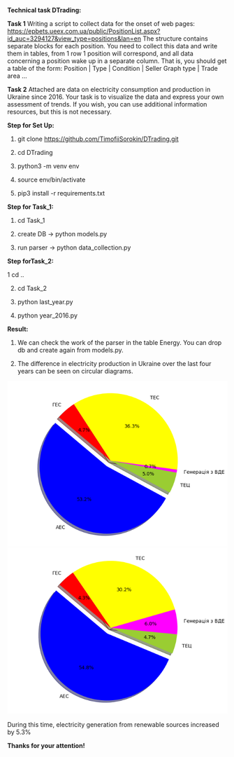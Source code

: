 <b>Technical task DTrading:</b>

<b>Task 1</b> Writing a script to collect data for the onset of web pages: https://epbets.ueex.com.ua/public/PositionList.aspx?id_auc=3294127&view_type=positions&lan=en
The structure contains separate blocks for each position. You need to collect this data and write them in tables, from 1 row 1 position will correspond, and all data concerning a position wake up in a separate column. That is, you should get a table of the form:
Position | Type | Condition | Seller Graph type | Trade area ...

<b>Task 2</b> Attached are data on electricity consumption and production in Ukraine since 2016. Your task is to visualize the data and express your own assessment of trends. If you wish, you can use additional information resources, but this is not necessary.

<b>Step for Set Up:</b>

 1. git clone https://github.com/TimofiiSorokin/DTrading.git

 2. cd DTrading

 3. python3 -m venv env

 4. source env/bin/activate

 5. pip3 install -r requirements.txt

<b>Step for Task_1:</b>

 1. cd Task_1

 2. create DB -> python models.py
 
 3. run parser -> python data_collection.py
 
 <b>Step forTask_2:</b>
 
 1 cd ..
 
 2. cd Task_2
 
 3. python last_year.py
 
 4. python year_2016.py

<b>Result:</b>

1. We can check the work of the parser in the table Energy. You can drop db and create again from models.py.

2. The difference in electricity production in Ukraine over the last four years can be seen on circular diagrams. 

![Screenshot](Task_2/myplot_2016.png)
![Screenshot](Task_2/myplot_2020.png)

During this time, electricity generation from renewable sources increased by 5.3%

<b>Thanks for your attention!</b>

